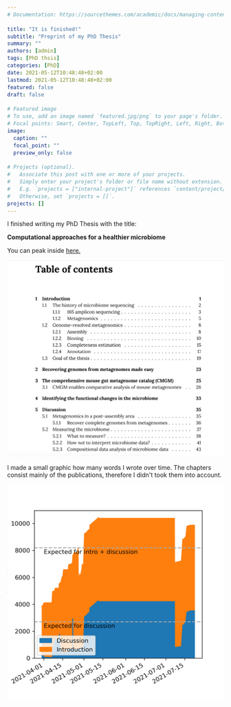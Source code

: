```yaml
---
# Documentation: https://sourcethemes.com/academic/docs/managing-content/

title: "It is finished!"
subtitle: "Preprint of my PhD Thesis"
summary: ""
authors: [admin]
tags: [PhD thsis]
categories: [PhD]
date: 2021-05-12T10:48:48+02:00
lastmod: 2021-05-12T10:48:48+02:00
featured: false
draft: false

# Featured image
# To use, add an image named `featured.jpg/png` to your page's folder.
# Focal points: Smart, Center, TopLeft, Top, TopRight, Left, Right, BottomLeft, Bottom, BottomRight.
image:
  caption: ""
  focal_point: ""
  preview_only: false

# Projects (optional).
#   Associate this post with one or more of your projects.
#   Simply enter your project's folder or file name without extension.
#   E.g. `projects = ["internal-project"]` references `content/project/deep-learning/index.md`.
#   Otherwise, set `projects = []`.
projects: []
---
```


I finished writing my PhD Thesis with the title:

**Computational approaches for a healthier microbiome**

You can peak inside [here.](Thesis_Silas_Kieser.pdf)



![TOC](TOC.png)


I made a small graphic how many words I wrote over time. The chapters consist mainly of the publications, therefore I didn't took them into account.

![Words over time](Wordcounts.png)
